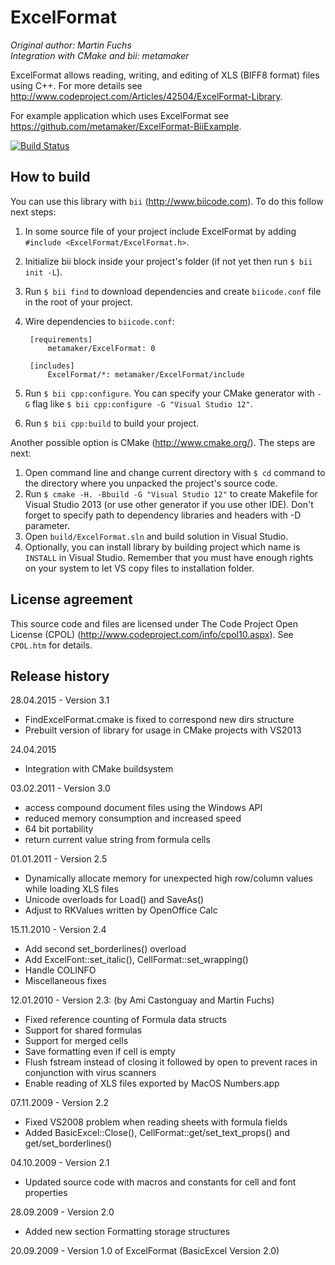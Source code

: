 ExcelFormat
===========

*Original author: Martin Fuchs*  
*Integration with CMake and bii: metamaker*

ExcelFormat allows reading, writing, and editing of XLS (BIFF8 format) files using C++. For more details see <http://www.codeproject.com/Articles/42504/ExcelFormat-Library>.

For example application which uses ExcelFormat see <https://github.com/metamaker/ExcelFormat-BiiExample>. 

[![Build Status](https://travis-ci.org/metamaker/ExcelFormat.svg?branch=master)](https://travis-ci.org/metamaker/ExcelFormat)

How to build
------------

You can use this library with `bii` (<http://www.biicode.com>). To do this follow next steps:

1. In some source file of your project include ExcelFormat by adding `#include <ExcelFormat/ExcelFormat.h>`.
2. Initialize bii block inside your project's folder (if not yet then run `$ bii init -L`).
3. Run `$ bii find` to download dependencies and create `biicode.conf` file in the root of your project.
4. Wire dependencies to `biicode.conf`:

        [requirements]
	        metamaker/ExcelFormat: 0

        [includes]
            ExcelFormat/*: metamaker/ExcelFormat/include

5. Run `$ bii cpp:configure`. You can specify your CMake generator with `-G` flag like `$ bii cpp:configure -G "Visual Studio 12"`.
6. Run `$ bii cpp:build` to build your project.

Another possible option is CMake (<http://www.cmake.org/>). The steps are next:

1. Open command line and change current directory with `$ cd` command to the directory where you unpacked the project's source code.
2. Run `$ cmake -H. -Bbuild -G "Visual Studio 12"` to create Makefile for Visual Studio 2013 (or use other generator if you use other IDE). Don't forget to specify path to dependency libraries and headers with -D parameter.
3. Open `build/ExcelFormat.sln` and build solution in Visual Studio.
4. Optionally, you can install library by building project which name is `INSTALL` in Visual Studio. Remember that you must have enough rights on your system to let VS copy files to installation folder.

License agreement
-----------------

This source code and files are licensed under The Code Project Open License (CPOL) (<http://www.codeproject.com/info/cpol10.aspx>). See `CPOL.htm` for details.

Release history
---------------

28.04.2015 - Version 3.1

- FindExcelFormat.cmake is fixed to correspond new dirs structure
- Prebuilt version of library for usage in CMake projects with VS2013

24.04.2015
- Integration with CMake buildsystem

03.02.2011 - Version 3.0
- access compound document files using the Windows API
- reduced memory consumption and increased speed
- 64 bit portability
- return current value string from formula cells

01.01.2011 - Version 2.5
- Dynamically allocate memory for unexpected high row/column values while loading XLS files
- Unicode overloads for Load() and SaveAs()
- Adjust to RKValues written by OpenOffice Calc

15.11.2010 - Version 2.4
- Add second set_borderlines() overload
- Add ExcelFont::set_italic(), CellFormat::set_wrapping()
- Handle COLINFO
- Miscellaneous fixes

12.01.2010 - Version 2.3: (by Ami Castonguay and Martin Fuchs)
- Fixed reference counting of Formula data structs
- Support for shared formulas
- Support for merged cells
- Save formatting even if cell is empty
- Flush fstream instead of closing it followed by open to prevent races in conjunction with virus scanners
- Enable reading of XLS files exported by MacOS Numbers.app

07.11.2009 - Version 2.2
- Fixed VS2008 problem when reading sheets with formula fields
- Added BasicExcel::Close(), CellFormat::get/set_text_props() and get/set_borderlines()

04.10.2009 - Version 2.1
- Updated source code with macros and constants for cell and font properties

28.09.2009 - Version 2.0
- Added new section Formatting storage structures

20.09.2009 - Version 1.0 of ExcelFormat (BasicExcel Version 2.0)
